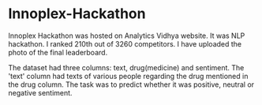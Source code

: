 # Innoplex-Hackathon
Innoplex Hackathon was hosted on Analytics Vidhya website. It was NLP hackathon. I ranked 210th out of 3260 competitors. I have uploaded the photo of the final leaderboard. 

The dataset had three columns: text, drug(medicine) and sentiment. The 'text' column had texts of various people regarding the drug mentioned in the drug column. The task was to predict whether it was positive, neutral or negative sentiment. 
